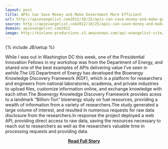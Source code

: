 ```yaml
---
layout: post
title: APIs Can Save Money and Make Government More Efficient
url: http://apievangelist.com2012/10/25/apis-can-save-money-and-make-government-more-efficient/
source: http://apievangelist.com2012/10/25/apis-can-save-money-and-make-government-more-efficient/
domain: apievangelist.com2012
image: http://kinlane-productions.s3.amazonaws.com/api-evangelist-site/blog/US-Department-of-Energy-KDF.png
---
```

{% include JB/setup %}<p>While I was out in Washington DC this week, one of the Presidential Innovation Fellows in my workshop was from the Department of Energy, and shared one of the best examples of APIs delivering value I’ve seen in awhile.The US Department of Energy has developed the Bioenergy Knowledge Discovery Framework (KDF), which is a platform for researchers and engineers from national laboratories, academia, and private industries to upload files, customize information online, and exchange knowledge with each other.The Bioenergy Knowledge Discovery Framework provides acess to a landmark “Billion-Ton” bioenergy study on fuel resources, providing a wealth of information from a variety of researchers.The study generated a large volume of interest, and resulted in numerous requests for raw data disclosure from the researchers.In response the project deployed a web API, providing direct access to raw data, saving the resources necessary to reach out to researchers as well as the researchers valuable time in processing requests and providing data.</p>
<center><p><a href="http://apievangelist.com2012/10/25/apis-can-save-money-and-make-government-more-efficient/" style='padding:25px; font-sze:18px; font-weight: bold;'>Read Full Story</a></p></center>
